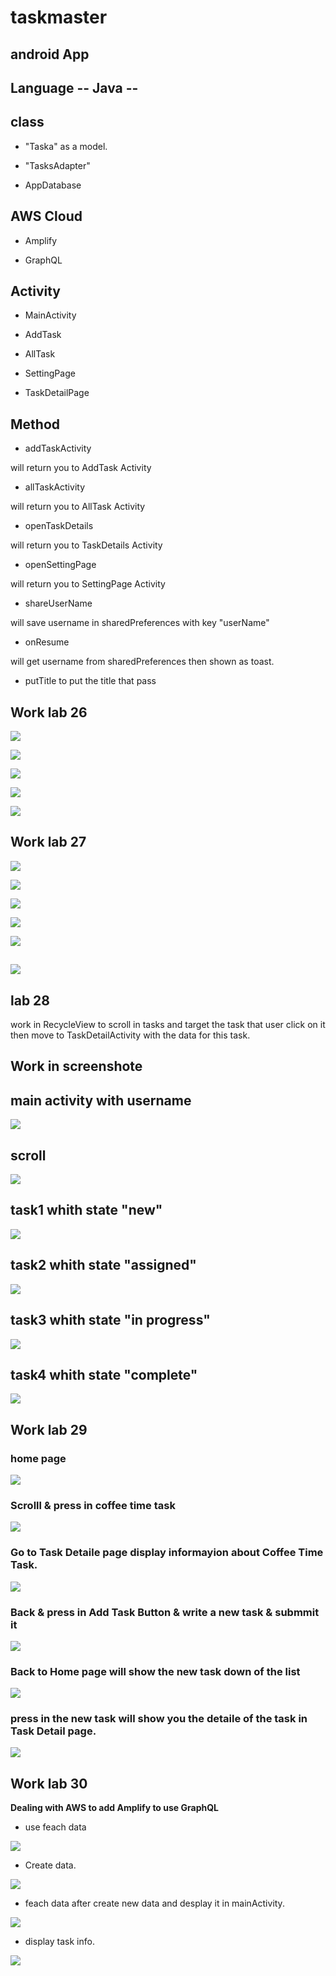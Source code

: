 # taskmaster

## android App

## Language -- Java --

## class 
* "Taska" as a model.

* "TasksAdapter"
* AppDatabase

## AWS Cloud

* Amplify

* GraphQL

## Activity

* MainActivity

* AddTask

* AllTask

* SettingPage

* TaskDetailPage

## Method

* addTaskActivity

will return you to AddTask Activity

* allTaskActivity

will return you to AllTask Activity

* openTaskDetails

will return you to TaskDetails Activity

* openSettingPage

will return you to SettingPage Activity

* shareUserName

will save username in sharedPreferences with key "userName"

* onResume

will get username from sharedPreferences then shown as toast.

* putTitle
to put the title that pass

## Work lab 26

![](1.png)

![](2.png)

![](3.png)

![](4.png)

![](5.png)

## Work lab 27

![](6.png)

![](7.png)

![](8.png)

![](9.png)

![](10.png)

![](11.png)
----------------------
## lab 28 
work in RecycleView to scroll in tasks 
and target the task that user click on it then move to TaskDetailActivity with the data for this task.
 
 ## Work in screenshote

## main activity with username

![](12.1.png)

## scroll

![](12.png)

## task1 whith state "new"

![](13.png)

## task2 whith state "assigned"

![](14.png)

## task3 whith state "in progress"

![](15.png)

## task4 whith state "complete"


![](16.png)

## Work lab 29

### home page
![](17.png)

### Scrolll & press in coffee time task
![](18.png)

### Go to Task Detaile page display informayion about Coffee Time Task.
![](19.png)

### Back & press in Add Task Button & write a new task & submmit it
![](20.png)

### Back to Home page will show the new task down of the list
![](21.png)



### press in the new task will show you the detaile of the task in Task Detail page.

![](22.png)

## Work lab 30

**Dealing with AWS to add Amplify to use GraphQL**
* use feach data

![](0.1.png)

* Create data.

![](0.2.png)

* feach data after create new data and desplay it in mainActivity.

![](0.3.png)

* display task info.

![](0.4.png)


